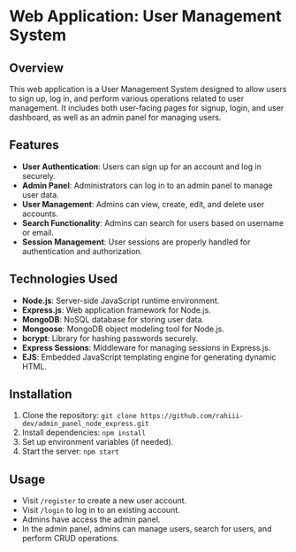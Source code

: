 # Web Application: User Management System

## Overview

This web application is a User Management System designed to allow users to sign up, log in, and perform various operations related to user management. It includes both user-facing pages for signup, login, and user dashboard, as well as an admin panel for managing users.

## Features

- **User Authentication**: Users can sign up for an account and log in securely.
- **Admin Panel**: Administrators can log in to an admin panel to manage user data.
- **User Management**: Admins can view, create, edit, and delete user accounts.
- **Search Functionality**: Admins can search for users based on username or email.
- **Session Management**: User sessions are properly handled for authentication and authorization.

## Technologies Used

- **Node.js**: Server-side JavaScript runtime environment.
- **Express.js**: Web application framework for Node.js.
- **MongoDB**: NoSQL database for storing user data.
- **Mongoose**: MongoDB object modeling tool for Node.js.
- **bcrypt**: Library for hashing passwords securely.
- **Express Sessions**: Middleware for managing sessions in Express.js.
- **EJS**: Embedded JavaScript templating engine for generating dynamic HTML.

## Installation

1. Clone the repository: `git clone https://github.com/rahiii-dev/admin_panel_node_express.git`
2. Install dependencies: `npm install`
3. Set up environment variables (if needed).
4. Start the server: `npm start`

## Usage

- Visit `/register` to create a new user account.
- Visit `/login` to log in to an existing account.
- Admins have access the admin panel.
- In the admin panel, admins can manage users, search for users, and perform CRUD operations.
